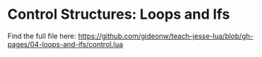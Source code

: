 # Control Structures: Loops and Ifs

Find the full file here: https://github.com/gideonw/teach-jesse-lua/blob/gh-pages/04-loops-and-ifs/control.lua
